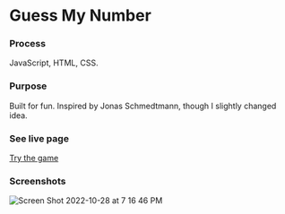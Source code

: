 # Guess My Number

### Process
JavaScript, HTML, CSS.

### Purpose 
Built for fun. Inspired by Jonas Schmedtmann, though I slightly changed idea.

### See live page
<a href="https://learnfl.github.io/proj-web-guess-my-number" target="_blank">Try the game</a>

### Screenshots 
![Screen Shot 2022-10-28 at 7 16 46 PM](https://user-images.githubusercontent.com/86169204/198749413-8e4207c1-68b7-4b91-90c9-1022f84888b9.png)

